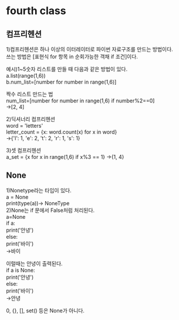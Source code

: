 fourth class
=============
컴프리헨션
-------------
1)컴프리헨션은 하나 이상의 이터레이터로 파이썬 자료구조를 만드는 방법이다.  
쓰는 방법은 [표현식 for 항목 in 순회가능한 객채 if 조건]이다.  

예시)1~5숫자 리스트를 만들 때 다음과 같은 방법이 있다.  
a.list(range(1,6))  
b.num_list=[number for number in range(1,6)]  

짝수 리스트 만드는 법  
num_list=[number for number in range(1,6) if number%2==0]  
->[2, 4]


2)딕셔너리 컴프리헨션  
word = 'letters'  
letter_count = {x: word.count(x) for x in word}  
->{'l': 1, 'e': 2, 't': 2, 'r': 1, 's': 1}

3)셋 컴프리헨션  
a_set = {x for x in range(1,6) if x%3 == 1}
->{1, 4}


None
-------------
1)Nonetype라는 타입이 있다.  
a = None  
print(type(a))-> NoneType  
2)None는 if 문에서 False처럼 처리된다.  
a=None  
if a:  
  print('안녕')  
else:  
  print('바이')  
->바이  

이럴때는 안녕이 출력된다.  
if a is None:  
  print('안녕')  
else:  
  print('바이')  
->안녕  

0, {}, [], set() 등은 None가 아니다.  





